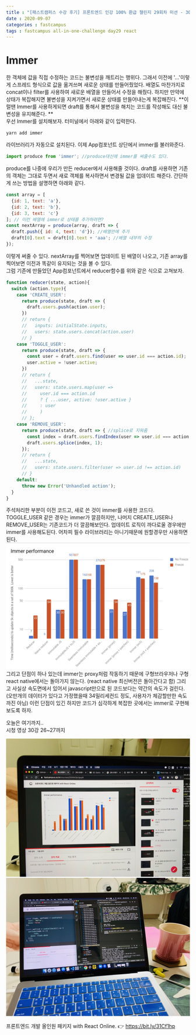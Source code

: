 ```yaml
---
title : "[패스트캠퍼스 수강 후기] 프론트엔드 인강 100% 환급 챌린지 29회차 미션 - 30강 Immer"
date : 2020-09-07
categories : fastcampus 
tags : fastcampus all-in-one-challenge day29 react 
---
```

# Immer
한 객체에 값을 직접 수정하는 코드는 불변성을 깨트리는 행위다. 그래서 이전에 '...'이렇게 스프레드 형식으로 값을 옮겨쓰며 새로운 상태를 만들어줬었다. 배열도 마찬가지로 concat이나 filter를 사용하여 새로운 배열을 만들어서 수정을 해줬다. 하지만 만약에 상태가 복잡해지면 불변성을 지켜가면서 새로운 상태를 만들어내는게 복잡해진다. **이럴땐 Immer를 사용하게되면 draft를 통해서 불변성을 해치는 코드를 작성해도 대신 불변성을 유지해준다. **  
우선 Immer를 설치해보자. 터미널에서 아래와 같이 입력한다.  
```
yarn add immer
```
라이브러리가 자동으로 설치된다. 이제 App컴포넌트 상단에서 immer를 불러와준다.
```javascript
import produce from 'immer'; //produce대신에 immer를 써줄수도 있다.
```
produce를 나중에 우리가 만든 reducer에서 사용해줄 것이다.
draft를 사용하면 기존의 객체는 그대로 두면서 새로 객체를 복사하면서 변경될 값을 업데이트 해준다. 간단하게 쓰는 방법을 설명하면 아래와 같다.
```javascript
const array = [
  {id: 1, text: 'a'},
  {id: 2, text: 'b'},
  {id: 3, text: 'c'}
]; // 이런 배열에 immer로 상태를 추가하려면?
const nextArray = produce(array, draft => {
  draft.push({ id: 4, text: 'd'}); //배열안에 추가
  draft[0].text = draft[0].text + 'aaa'; //배열 내부의 수정
});
```
이렇게 써줄 수 있다. nextArray를 찍어보면 업데이트 된 배열이 나오고, 기존 array를 찍어보면 이전과 똑같이 유지되는 것을 볼 수 있다.  
그럼 기존에 만들었던 App컴포넌트에서 reducer함수를 위와 같은 식으로 고쳐보자.
```javascript
function reducer(state, action){
  switch (action.type){
    case 'CREATE_USER':
      return produce(state, draft => {
        draft.users.push(action.user);
      })
      // return {
      //   inputs: initialState.inputs,
      //   users: state.users.concat(action.user)
      // }
    case 'TOGGLE_USER':
      return produce(state, draft => {
        const user = draft.users.find(user => user.id === action.id);
        user.active = !user.active;
      })
      // return {
      //   ...state,
      //   users: state.users.map(user =>
      //     user.id === action.id
      //     ? { ...user, active: !user.active }
      //     : user
      //     )
      // };
    case 'REMOVE_USER':
      return produce(state, draft => { //splice로 지워줌
        const index = draft.users.findIndex(user => user.id === action.id);
        draft.users.splice(index, 1);
      });
      // return {
      //   ...state,
      //   users: state.users.filter(user => user.id !== action.id)
      // }
    default:
      throw new Error('Unhandled action');
  }
}
```
주석처리한 부분이 이전 코드고, 새로 쓴 것이 immer를 사용한 코드다. TOGGLE_USER 같은 경우는 immer가 깔끔하지만, 나머지 CREATE_USER나 REMOVE_USER는 기존코드가 더 깔끔해보인다. 업데이트 로직이 까다로울 경우에만 immer를 사용해도된다. 어차피 필수 라이브러리는 아니기때문에 원할경우만 사용하면 된다. 
![immer속도](/images/200907-1.png)
그리고 단점이 하나 있는데 immer는 proxy처럼 작동하기 때문에 구형브라우저나 구형 react native에서는 돌아가지 않는다. (react native 최신버전은 돌아간다고 함) 그리고 사실상 속도면에서 있어서 javascript만으로 된 코드보다는 약간의 속도가 걸린다. (오만개의 데이터가 있다고 가정했을때 34밀리세컨드 정도, 사용자가 체감할만한 속도까진 아님) 이런 단점이 있긴 하지만 코드가 심각하게 복잡한 곳에서는 immer로 구현해보도록 하자. 

오늘은 여기까지..    
시청 영상 30강 26~27까지  
 
![수강인증이미지](/images/200907-2.jpeg)   
![수강인증이미지](/images/200907-3.jpeg)   
   
프론트엔드 개발 올인원 패키지 with React Online. 👉 https://bit.ly/31Cf1hp